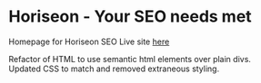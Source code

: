 # Horiseon - Your SEO needs met

Homepage for Horiseon SEO
Live site [here](https://bradleypaul.github.io/horiseon-seo/)

Refactor of HTML to use semantic html elements over plain divs.\
Updated CSS to match and removed extraneous styling.
